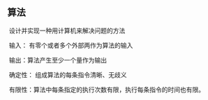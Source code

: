 ## 算法

​	设计并实现一种用计算机来解决问题的方法

​    输入： 有零个或者多个外部两作为算法的输入

​	输出：算法产生至少一个量作为输出

​	确定性： 组成算法的每条指令清晰、无歧义

​	有限性：算法中每条指定的执行次数有限，执行每条指令的时间也有限。

